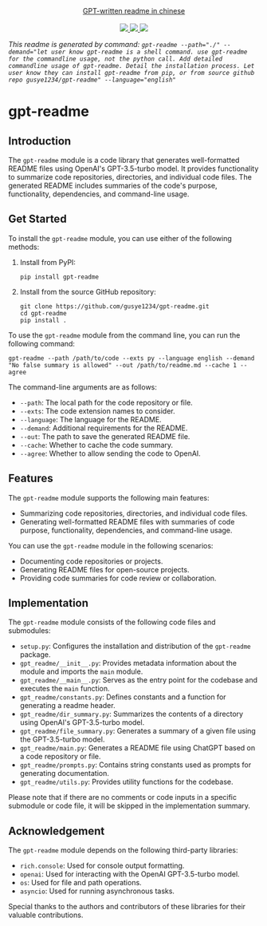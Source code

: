 <div align="center">
    <a href="https://github.com/gusye1234/gpt-readme/blob/main/readme-zh.md">
       GPT-written readme in chinese
    </a>
   <br/>
    <br/>
    <a href="https://github.com/gusye1234/gpt-readme">
      <img src="https://img.shields.io/badge/written_by-GPT-green">
    </a>
    <a href="https://github.com/gusye1234/gpt-readme">
      <img src="https://img.shields.io/badge/could_be-Wrong-red">
    </a>
    <a href="https://pypi.org/project/gpt-readme/">
      <img src="https://img.shields.io/pypi/v/gpt-readme.svg">
    </a>
</div>

*This readme is generated by command: `gpt-readme --path="./" --demand="let user know gpt-readme is a shell command. use gpt-readme for the commandline usage, not the python call. Add detailed commandline usage of gpt-readme. Detail the installation process. Let user know they can install gpt-readme from pip, or from source github repo gusye1234/gpt-readme" --language="english"`*

# gpt-readme

## Introduction
The `gpt-readme` module is a code library that generates well-formatted README files using OpenAI's GPT-3.5-turbo model. It provides functionality to summarize code repositories, directories, and individual code files. The generated README includes summaries of the code's purpose, functionality, dependencies, and command-line usage.

## Get Started
To install the `gpt-readme` module, you can use either of the following methods:

1. Install from PyPI:
   ```
   pip install gpt-readme
   ```

2. Install from the source GitHub repository:
   ```
   git clone https://github.com/gusye1234/gpt-readme.git
   cd gpt-readme
   pip install .
   ```

To use the `gpt-readme` module from the command line, you can run the following command:
```
gpt-readme --path /path/to/code --exts py --language english --demand "No false summary is allowed" --out /path/to/readme.md --cache 1 --agree
```

The command-line arguments are as follows:
- `--path`: The local path for the code repository or file.
- `--exts`: The code extension names to consider.
- `--language`: The language for the README.
- `--demand`: Additional requirements for the README.
- `--out`: The path to save the generated README file.
- `--cache`: Whether to cache the code summary.
- `--agree`: Whether to allow sending the code to OpenAI.

## Features
The `gpt-readme` module supports the following main features:
- Summarizing code repositories, directories, and individual code files.
- Generating well-formatted README files with summaries of code purpose, functionality, dependencies, and command-line usage.

You can use the `gpt-readme` module in the following scenarios:
- Documenting code repositories or projects.
- Generating README files for open-source projects.
- Providing code summaries for code review or collaboration.

## Implementation
The `gpt-readme` module consists of the following code files and submodules:

- `setup.py`: Configures the installation and distribution of the `gpt-readme` package.
- `gpt_readme/__init__.py`: Provides metadata information about the module and imports the `main` module.
- `gpt_readme/__main__.py`: Serves as the entry point for the codebase and executes the `main` function.
- `gpt_readme/constants.py`: Defines constants and a function for generating a readme header.
- `gpt_readme/dir_summary.py`: Summarizes the contents of a directory using OpenAI's GPT-3.5-turbo model.
- `gpt_readme/file_summary.py`: Generates a summary of a given file using the GPT-3.5-turbo model.
- `gpt_readme/main.py`: Generates a README file using ChatGPT based on a code repository or file.
- `gpt_readme/prompts.py`: Contains string constants used as prompts for generating documentation.
- `gpt_readme/utils.py`: Provides utility functions for the codebase.

Please note that if there are no comments or code inputs in a specific submodule or code file, it will be skipped in the implementation summary.

## Acknowledgement
The `gpt-readme` module depends on the following third-party libraries:
- `rich.console`: Used for console output formatting.
- `openai`: Used for interacting with the OpenAI GPT-3.5-turbo model.
- `os`: Used for file and path operations.
- `asyncio`: Used for running asynchronous tasks.

Special thanks to the authors and contributors of these libraries for their valuable contributions.